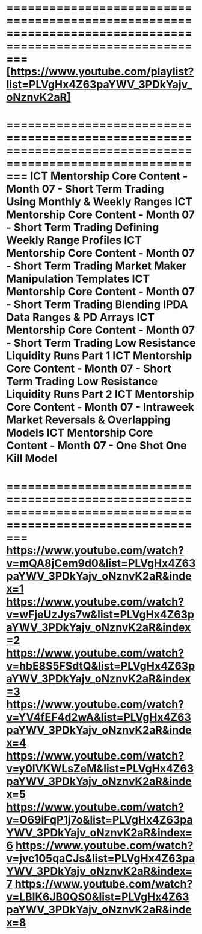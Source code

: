 ===========================================================================================================
[https://www.youtube.com/playlist?list=PLVgHx4Z63paYWV_3PDkYajv_oNznvK2aR]  
===========================================================================================================


===========================================================================================================
ICT Mentorship Core Content - Month 07 - Short Term Trading Using Monthly & Weekly Ranges
ICT Mentorship Core Content - Month 07 - Short Term Trading Defining Weekly Range Profiles
ICT Mentorship Core Content - Month 07 - Short Term Trading Market Maker Manipulation Templates
ICT Mentorship Core Content - Month 07 - Short Term Trading Blending IPDA Data Ranges & PD Arrays
ICT Mentorship Core Content - Month 07 - Short Term Trading Low Resistance Liquidity Runs Part 1
ICT Mentorship Core Content - Month 07 - Short Term Trading Low Resistance Liquidity Runs Part 2
ICT Mentorship Core Content - Month 07 - Intraweek Market Reversals & Overlapping Models
ICT Mentorship Core Content - Month 07 - One Shot One Kill Model
===========================================================================================================


===========================================================================================================
https://www.youtube.com/watch?v=mQA8jCem9d0&list=PLVgHx4Z63paYWV_3PDkYajv_oNznvK2aR&index=1
https://www.youtube.com/watch?v=wFjeUzJys7w&list=PLVgHx4Z63paYWV_3PDkYajv_oNznvK2aR&index=2
https://www.youtube.com/watch?v=hbE8S5FSdtQ&list=PLVgHx4Z63paYWV_3PDkYajv_oNznvK2aR&index=3
https://www.youtube.com/watch?v=YV4fEF4d2wA&list=PLVgHx4Z63paYWV_3PDkYajv_oNznvK2aR&index=4
https://www.youtube.com/watch?v=y0lVKWLsZeM&list=PLVgHx4Z63paYWV_3PDkYajv_oNznvK2aR&index=5
https://www.youtube.com/watch?v=O69iFqP1j7o&list=PLVgHx4Z63paYWV_3PDkYajv_oNznvK2aR&index=6
https://www.youtube.com/watch?v=jvc105qaCJs&list=PLVgHx4Z63paYWV_3PDkYajv_oNznvK2aR&index=7
https://www.youtube.com/watch?v=LBlK6JB0QS0&list=PLVgHx4Z63paYWV_3PDkYajv_oNznvK2aR&index=8
===========================================================================================================
